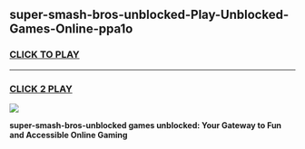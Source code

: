 
## super-smash-bros-unblocked-Play-Unblocked-Games-Online-ppa1o
<h3>
<a href="https://premium76.site?title=super-smash-bros-unblocked&ref=25A">CLICK TO PLAY</a></h3>
<hr>

<h3>
<a href="https://premium76.site?title=super-smash-bros-unblocked&ref=25A">CLICK 2 PLAY</a>
  
</h3>

<a href="https://premium76.site?title=super-smash-bros-unblocked&ref=25A"><img src="https://clearcache.store/games.png"></a>


**super-smash-bros-unblocked games unblocked: Your Gateway to Fun and Accessible Online Gaming**
